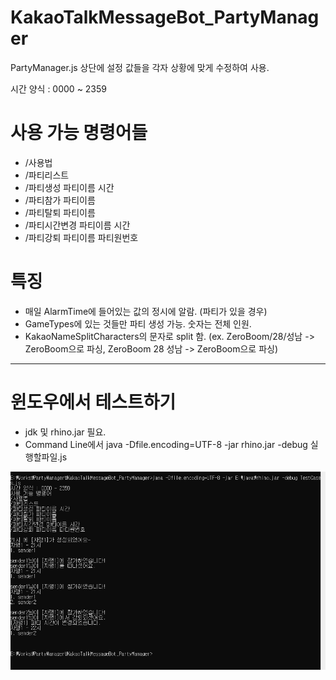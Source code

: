 # KakaoTalkMessageBot_PartyManager
  
PartyManager.js 상단에 설정 값들을 각자 상황에 맞게 수정하여 사용.
  
시간 양식 : 0000 ~ 2359
  
# 사용 가능 명령어들
- /사용법
- /파티리스트
- /파티생성 파티이름 시간
- /파티참가 파티이름
- /파티탈퇴 파티이름
- /파티시간변경 파티이름 시간
- /파티강퇴 파티이름 파티원번호
  

# 특징
- 매일 AlarmTime에 들어있는 값의 정시에 알람. (파티가 있을 경우)
- GameTypes에 있는 것들만 파티 생성 가능. 숫자는 전체 인원.
- KakaoNameSplitCharacters의 문자로 split 함. (ex. ZeroBoom/28/성남 -> ZeroBoom으로 파싱, ZeroBoom 28 성남 -> ZeroBoom으로 파싱)
  
*****
# 윈도우에서 테스트하기
- jdk 및 rhino.jar 필요.
- Command Line에서 java -Dfile.encoding=UTF-8 -jar rhino.jar -debug 실행할파일.js
  
![test_example](./test_example.png)